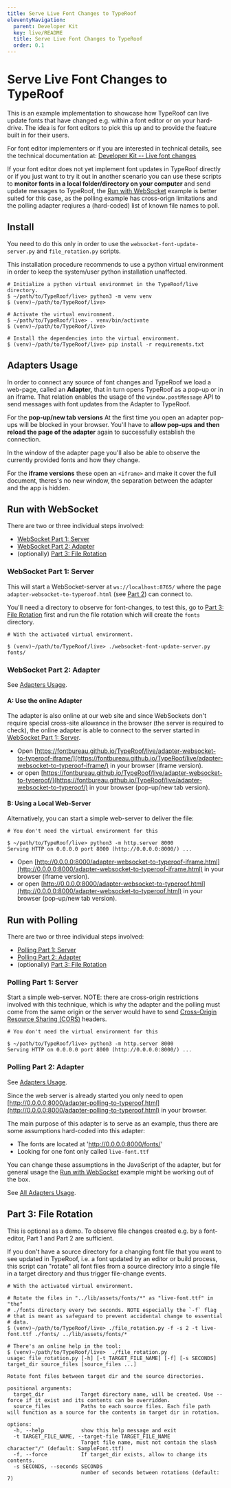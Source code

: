 ```yaml
---
title: Serve Live Font Changes to TypeRoof
eleventyNavigation:
  parent: Developer Kit
  key: live/README
  title: Serve Live Font Changes to TypeRoof
  order: 0.1
---
```


# Serve Live Font Changes to TypeRoof

This is an example implementation to showcase how TypeRoof can live update
fonts that have changed e.g. within a font editor or on your hard-drive.
The idea is for font editors to pick this up and to provide the feature
built in for their users.

For font editor implementers or if you are interested in technical details,
see the technical documentation at: [Developer Kit -- Live font changes](https://fontbureau.github.io/TypeRoof/docs/development/live)

If your font editor does not yet implement font updates in TypeRoof directly
or if you just want to try it out in another scenario you can use these
scripts to **monitor fonts in a local folder/directory on your computer** and
send update messages to TypeRoof, the [Run with WebSocket](#run-with-websocket) example is better suited
for this case, as the polling example has cross-orign limitations and the
polling adapter reqiures a (hard-coded) list of known file names to poll.

## Install

You need to do this only in order to use the `websocket-font-update-server.py`
and `file_rotation.py` scripts.

This installation procedure recommends to use a python virtual environment
in order to keep the system/user python installation unaffected.

```sh-session
# Initialize a python virtual environmnet in the TypeRoof/live directory.
$ ~/path/to/TypeRoof/live> python3 -m venv venv
$ (venv)~/path/to/TypeRoof/live>

# Activate the virtual environment.
$ ~/path/to/TypeRoof/live> . venv/bin/activate
$ (venv)~/path/to/TypeRoof/live>

# Install the dependencies into the virtual environment.
$ (venv)~/path/to/TypeRoof/live> pip install -r requirements.txt
```

## Adapters Usage

In order to connect any source of font changes and TypeRoof we load a
web-page, called an **Adapter,** that in turn opens TypeRoof as a
pop-up or in an iframe. That relation enables the usage of the `window.postMessage`
API to send messages with font updates from the Adapter to TypeRoof.

For the **pop-up/new tab versions** At the first time you open an adapter pop-ups
will be blocked in your browser. You'll have to **allow pop-ups and then
reload the page of the adapter** again to successfully establish the connection.

In the window of the adapter page you'll also be able to observe the
currently provided fonts and how they change.

For the **iframe versions** these open an `<iframe>` and make it cover the
full document, theres's no new window, the separation between the adapter
and the app is hidden.

## Run with WebSocket

There are two or three individual steps involved:

- [WebSocket Part 1: Server](#websocket-part-1-server)
- [WebSocket Part 2: Adapter](#websocket-part-2-adapter)
- (optionally) [Part 3: File Rotation](#part-3-file-rotation)

### WebSocket Part 1: Server

This will start a WebSocket-server at `ws://localhost:8765/` where the
page `adapter-websocket-to-typeroof.html` (see [Part 2](#websocket-part-2-adapter))
can connect to.

You'll need a directory to observe for font-changes, to test this, go to
[Part 3: File Rotation](#part-3-file-rotation) first and run the file
rotation which will create the `fonts` directory.

```sh-session
# With the activated virtual environment.

$ (venv)~/path/to/TypeRoof/live> ./websocket-font-update-server.py fonts/
```

### WebSocket Part 2: Adapter

See [Adapters Usage](#adapters-usage).

#### A: Use the online Adapter

The adapter is also online at our web site and since WebSockets don't
require special cross-site allowance in the browser (the server is required
to check), the online adapter is able to connect to the server started
in [WebSocket Part 1: Server](#websocket-part-1-server).

- Open [https://fontbureau.github.io/TypeRoof/live/adapter-websocket-to-typeroof-iframe/](https://fontbureau.github.io/TypeRoof/live/adapter-websocket-to-typeroof-iframe/)
  in your browser (iframe version).
- or open [https://fontbureau.github.io/TypeRoof/live/adapter-websocket-to-typeroof/](https://fontbureau.github.io/TypeRoof/live/adapter-websocket-to-typeroof/)
  in your browser (pop-up/new tab version).

#### B: Using a Local Web-Server

Alternatively, you can start a simple web-server to deliver the file:

```sh-session
# You don't need the virtual environment for this

$ ~/path/to/TypeRoof/live> python3 -m http.server 8000
Serving HTTP on 0.0.0.0 port 8000 (http://0.0.0.0:8000/) ...
```

- Open [http://0.0.0.0:8000/adapter-websocket-to-typeroof-iframe.html](http://0.0.0.0:8000/adapter-websocket-to-typeroof-iframe.html)
  in your browser (iframe version).
- or open [http://0.0.0.0:8000/adapter-websocket-to-typeroof.html](http://0.0.0.0:8000/adapter-websocket-to-typeroof.html)
  in your browser (pop-up/new tab version).

## Run with Polling

There are two or three individual steps involved:

- [Polling Part 1: Server](#polling-part-1-server)
- [Polling Part 2: Adapter](#polling-part-2-adapter)
- (optionally) [Part 3: File Rotation](#part-3-file-rotation)

### Polling Part 1: Server

Start a simple web-server. NOTE: there are cross-origin restrictions involved
with this technique, which is why the adapter and the polling must come
from the same origin or the server would have to send [Cross-Origin Resource Sharing (CORS)](https://developer.mozilla.org/en-US/docs/Web/HTTP/CORS)
headers.

```sh-session
# You don't need the virtual environment for this

$ ~/path/to/TypeRoof/live> python3 -m http.server 8000
Serving HTTP on 0.0.0.0 port 8000 (http://0.0.0.0:8000/) ...
```

### Polling Part 2: Adapter

See [Adapters Usage](#adapters-usage).

Since the web server is already started you only need to open [http://0.0.0.0:8000/adapter-polling-to-typeroof.html](http://0.0.0.0:8000/adapter-polling-to-typeroof.html)
in your browser.

The main purpose of this adapter is to serve as an example, thus there
are some assumptions hard-coded into this adapter:

- The fonts are located at 'http://0.0.0.0:8000/fonts/'
- Looking for one font only called `live-font.ttf`

You can change these assumptions in the JavaScript of the adapter, but
for general usage the [Run with WebSocket](#run-with-websocket) example
might be working out of the box.

See [All Adapters Usage](#adapters-usage).

## Part 3: File Rotation

This is optional as a demo. To observe file changes created e.g. by a
font-editor, Part 1 and Part 2 are sufficient.

If you don't have a source directory for a changing font file that you want
to see updated in TypeRoof, i.e. a font updated by an editor or build process,
this script can "rotate" all font files from a source directory into a single
file in a target directory and thus trigger file-change events.

```sh-session
# With the activated virtual environment.

# Rotate the files in "../lib/assets/fonts/*" as "live-font.ttf" in "the"
# ./fonts directory every two seconds. NOTE especially the `-f` flag
# that is meant as safeguard to prevent accidental change to essential
# data.
$ (venv)~/path/to/TypeRoof/live> ./file_rotation.py -f -s 2 -t live-font.ttf ./fonts/ ../lib/assets/fonts/*

# There's an online help in the tool:
$ (venv)~/path/to/TypeRoof/live>  ./file_rotation.py
usage: file_rotation.py [-h] [-t TARGET_FILE_NAME] [-f] [-s SECONDS] target_dir source_files [source_files ...]

Rotate font files between target dir and the source directories.

positional arguments:
  target_dir            Target directory name, will be created. Use --force if it exist and its contents can be overridden.
  source_files          Paths to each source files. Each file path will function as a source for the contents in target dir in rotation.

options:
  -h, --help            show this help message and exit
  -t TARGET_FILE_NAME, --target-file TARGET_FILE_NAME
                        Target file name, must not contain the slash character"/" (default: SampleFont.ttf)
  -f, --force           If target_dir exists, allow to change its contents.
  -s SECONDS, --seconds SECONDS
                        number of seconds between rotations (default: 7)
```
